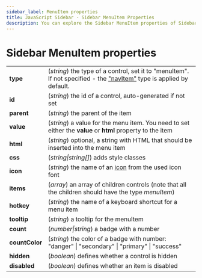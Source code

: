 ```yaml
---
sidebar_label: MenuItem properties
title: JavaScript Sidebar - Sidebar MenuItem Properties 
description: You can explore the Sidebar MenuItem properties of Sidebar in the documentation of the DHTMLX JavaScript UI library. Browse developer guides and API reference, try out code examples and live demos, and download a free 30-day evaluation version of DHTMLX Suite 7.
---
```


# Sidebar MenuItem properties

<table>
	<tbody>
        <tr>
			<td><b>type</b></td>
			<td>(<i>string</i>) the type of a control, set it to "menuItem". If not specified - the <a href="../../sidebar/navitem">"navItem"</a> type is applied by default.</td>
		</tr>
        <tr>
			<td><b>id</b></td>
			<td>(<i>string</i>) the id of a control, auto-generated if not set</td>
		</tr>
		<tr>
			<td><b>parent</b></td>
			<td>(<i>string</i>) the parent of the item</td>
		</tr>
		<tr>
			<td><b>value</b></td>
			<td>(<i>string</i>)  a value for the menu item. You need to set either the <b>value</b> or <b>html</b> property to the item</td>
		</tr>
		<tr>
			<td><b>html</b></td>
			<td>(<i>string</i>) optional, a string with HTML that should be inserted into the menu item</td>
		</tr>
		<tr>
			<td><b>css</b></td>
			<td>(<i>string|string[]</i>) adds style classes</td>
		</tr>
        <tr>
			<td><b>icon</b></td>
			<td>(<i>string</i>) the name of an <a href="../../menu/fa_icons">icon</a> from the used icon font</td>
		</tr>
        <tr>
			<td><b>items</b></td>
			<td>(<i>array</i>) an array of children controls (note that all the children should have the type <i>menuItem</i>)</td>
		</tr>
        <tr>
			<td><b>hotkey</b></td>
			<td>(<i>string</i>) the name of a keyboard shortcut for a menu item</td>
		</tr>
		<tr>
			<td><b>tooltip</b></td>
			<td>(<i>string</i>) a tooltip for the menuItem</td>
		</tr>
         <tr>
			<td><b>count</b></td>
			<td>(<i>number|string</i>) a badge with a number</td>
		</tr>
        <tr>
			<td><b>countColor</b></td>
			<td>(<i>string</i>) the color of a badge with number: "danger" | "secondary" | "primary" | "success" </td>
		</tr>
		<tr>
			<td><b>hidden</b></td>
			<td>(<i>boolean</i>) defines whether a control is hidden</td>
		</tr>
		<tr>
			<td><b>disabled</b></td>
			<td>(<i>boolean</i>) defines whether an item is disabled</td>
		</tr>
    </tbody>
</table>
